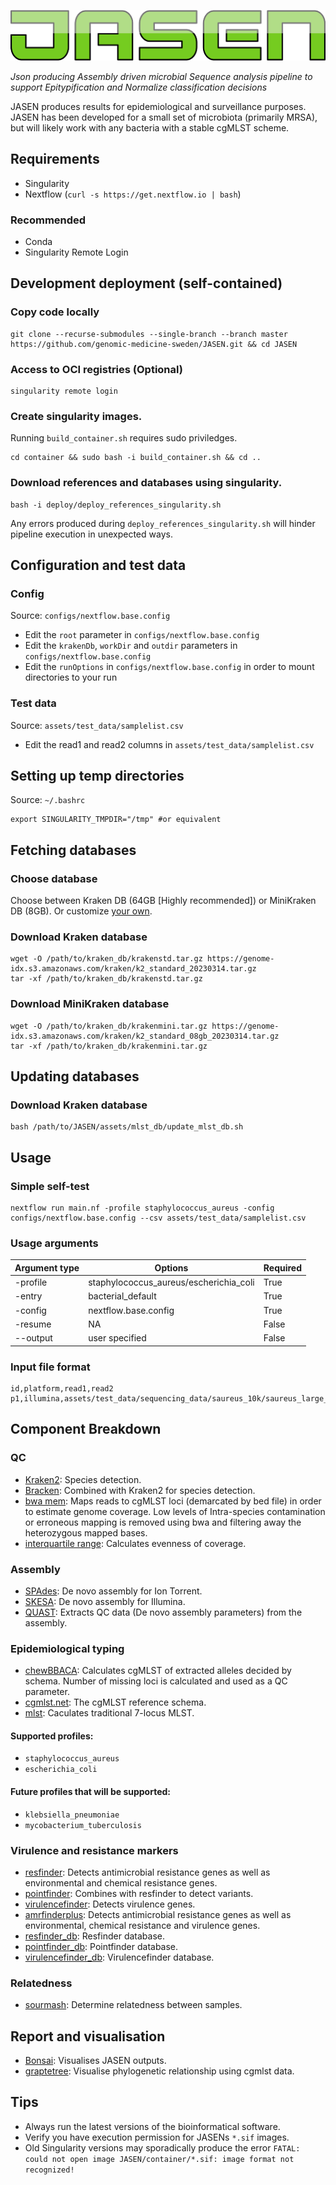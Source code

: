 <p align="center">
  <a href="https://github.com/genomic-medicine-sweden/JASEN">
    <img src="artwork/logo.png"/>
  </a>
</p>

_Json producing Assembly driven microbial Sequence analysis pipeline to support Epitypification and Normalize classification decisions_

JASEN produces results for epidemiological and surveillance purposes.
JASEN has been developed for a small set of microbiota (primarily MRSA), but will likely work with any bacteria with a stable cgMLST scheme.

## Requirements

* Singularity
* Nextflow (`curl -s https://get.nextflow.io | bash`)

### Recommended

* Conda
* Singularity Remote Login

## Development deployment (self-contained)

### Copy code locally

```
git clone --recurse-submodules --single-branch --branch master  https://github.com/genomic-medicine-sweden/JASEN.git && cd JASEN
```

### Access to OCI registries (Optional)

```
singularity remote login
```

### Create singularity images. 
Running `build_container.sh` requires sudo priviledges.
```
cd container && sudo bash -i build_container.sh && cd ..
```

### Download references and databases using singularity. 
```
bash -i deploy/deploy_references_singularity.sh
```
Any errors produced during `deploy_references_singularity.sh` will hinder pipeline execution in unexpected ways.

## Configuration and test data

### Config 
Source: `configs/nextflow.base.config`

* Edit the `root` parameter in `configs/nextflow.base.config`
* Edit the `krakenDb`, `workDir` and `outdir` parameters in `configs/nextflow.base.config`
* Edit the `runOptions` in `configs/nextflow.base.config` in order to mount directories to your run

### Test data
Source: `assets/test_data/samplelist.csv`

* Edit the read1 and read2 columns in `assets/test_data/samplelist.csv`

## Setting up temp directories
Source: `~/.bashrc`

```
export SINGULARITY_TMPDIR="/tmp" #or equivalent
```

## Fetching databases

### Choose database
Choose between Kraken DB (64GB [Highly recommended]) or MiniKraken DB (8GB).
Or customize [your own](https://benlangmead.github.io/aws-indexes/k2).

### Download Kraken database

```
wget -O /path/to/kraken_db/krakenstd.tar.gz https://genome-idx.s3.amazonaws.com/kraken/k2_standard_20230314.tar.gz
tar -xf /path/to/kraken_db/krakenstd.tar.gz
```

### Download MiniKraken database

```
wget -O /path/to/kraken_db/krakenmini.tar.gz https://genome-idx.s3.amazonaws.com/kraken/k2_standard_08gb_20230314.tar.gz
tar -xf /path/to/kraken_db/krakenmini.tar.gz
```

## Updating databases

### Download Kraken database

```
bash /path/to/JASEN/assets/mlst_db/update_mlst_db.sh
```

## Usage

### Simple self-test

```
nextflow run main.nf -profile staphylococcus_aureus -config configs/nextflow.base.config --csv assets/test_data/samplelist.csv
```

### Usage arguments

| Argument type | Options                                | Required |
| ------------- | -------------------------------------- | -------- |
| -profile      | staphylococcus_aureus/escherichia_coli | True     |
| -entry        | bacterial_default                      | True     |
| -config       | nextflow.base.config                   | True     |
| -resume       | NA                                     | False    |
| --output      | user specified                         | False    |

### Input file format 

```csv
id,platform,read1,read2
p1,illumina,assets/test_data/sequencing_data/saureus_10k/saureus_large_R1_001.fastq.gz,assets/test_data/sequencing_data/saureus_10k/saureus_large_R2_001.fastq.gz
```

## Component Breakdown

### QC

* [Kraken2](https://ccb.jhu.edu/software/kraken2/): Species detection.
* [Bracken](https://ccb.jhu.edu/software/bracken/): Combined with Kraken2 for species detection.
* [bwa mem](https://github.com/lh3/bwa): Maps reads to cgMLST loci (demarcated by bed file) in order to estimate genome coverage. Low levels of Intra-species contamination or erroneous mapping is removed using bwa and filtering away the heterozygous mapped bases.
* [interquartile range](https://en.wikipedia.org/wiki/Interquartile_range): Calculates evenness of coverage.

### Assembly

* [SPAdes](http://cab.spbu.ru/software/spades/): De novo assembly for Ion Torrent.
* [SKESA](https://www.ridom.de/seqsphere/ug/v60/SKESA_Assembler.html): De novo assembly for Illumina.
* [QUAST](http://cab.spbu.ru/software/quast/): Extracts QC data (De novo assembly parameters) from the assembly.

### Epidemiological typing

* [chewBBACA](https://github.com/B-UMMI/chewBBACA/wiki): Calculates cgMLST of extracted alleles decided by schema. Number of missing loci is calculated and used as a QC parameter.
* [cgmlst.net](https://www.cgmlst.org/ncs/schema/141106/): The cgMLST reference schema.
* [mlst](https://github.com/tseemann/mlst): Caculates traditional 7-locus MLST.

#### Supported profiles:

* `staphylococcus_aureus`
* `escherichia_coli`

#### Future profiles that will be supported:

* `klebsiella_pneumoniae`
* `mycobacterium_tuberculosis`

### Virulence and resistance markers

* [resfinder](https://bitbucket.org/genomicepidemiology/resfinder/src/master/): Detects antimicrobial resistance genes as well as environmental and chemical resistance genes.
* [pointfinder](https://bitbucket.org/genomicepidemiology/pointfinder/src/master/): Combines with resfinder to detect variants.
* [virulencefinder](https://bitbucket.org/genomicepidemiology/virulencefinder/src/master/): Detects virulence genes.
* [amrfinderplus](https://github.com/ncbi/amr/wiki/Running-AMRFinderPlus): Detects antimicrobial resistance genes as well as environmental, chemical resistance and virulence genes.
* [resfinder_db](https://bitbucket.org/genomicepidemiology/resfinder_db/src/master/): Resfinder database.
* [pointfinder_db](https://bitbucket.org/genomicepidemiology/pointfinder_db/src/master/): Pointfinder database.
* [virulencefinder_db](https://bitbucket.org/genomicepidemiology/virulencefinder_db/src/master/): Virulencefinder database.

### Relatedness

* [sourmash](https://github.com/sourmash-bio/sourmash): Determine relatedness between samples.

## Report and visualisation

* [Bonsai](https://github.com/Clinical-Genomics-Lund/cgviz): Visualises JASEN outputs.
* [graptetree](https://github.com/achtman-lab/GrapeTree): Visualise phylogenetic relationship using cgmlst data.

## Tips

* Always run the latest versions of the bioinformatical software.
* Verify you have execution permission for JASENs `*.sif` images.
* Old Singularity versions may sporadically produce the error `FATAL: could not open image JASEN/container/*.sif: image format not recognized!`

